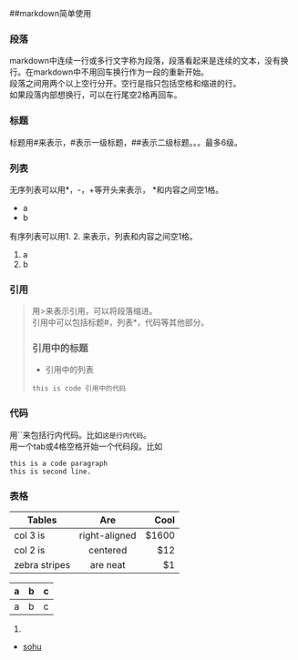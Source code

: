 ##markdown简单使用

### 段落 
markdown中连续一行或多行文字称为段落，段落看起来是连续的文本，没有换行。在markdown中不用回车换行作为一段的重新开始。  
段落之间用两个以上空行分开。空行是指只包括空格和缩进的行。  
如果段落内部想换行，可以在行尾空2格再回车。

### 标题
标题用#来表示，#表示一级标题，##表示二级标题。。。最多6级。

### 列表 
无序列表可以用*，-，+等开头来表示， *和内容之间空1格。

- a
- b 
  
有序列表可以用1. 2. 来表示，列表和内容之间空1格。

1. a
2. b


  
### 引用

> 用>来表示引用，可以将段落缩进。  
> 引用中可以包括标题#，列表*，代码等其他部分。  
> ### 引用中的标题
> - 引用中的列表
> 
> `this is code 引用中的代码`

### 代码
用``来包括行内代码。比如`这是行内代码`。  
用一个tab或4格空格开始一个代码段。比如

	this is a code paragraph
	this is second line.
   
### 表格

| Tables        | Are           | Cool  |
| ------------- |:-------------:| -----:|
| col 3 is      | right-aligned | $1600 |
| col 2 is      | centered      |   $12 |
| zebra stripes | are neat      |    $1 |

|a|b|c|
|--|:--|:--|
|a|b|c|



1. 
- [sohu](http://www.sohu.com "fdsa")